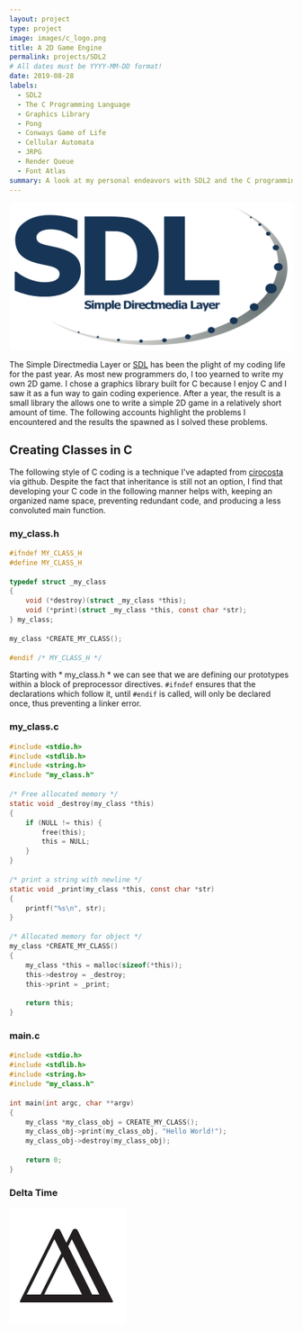 ```yaml
---
layout: project
type: project
image: images/c_logo.png
title: A 2D Game Engine
permalink: projects/SDL2
# All dates must be YYYY-MM-DD format!
date: 2019-08-28
labels:
  - SDL2
  - The C Programming Language
  - Graphics Library
  - Pong
  - Conways Game of Life
  - Cellular Automata
  - JRPG
  - Render Queue
  - Font Atlas
summary: A look at my personal endeavors with SDL2 and the C programming language. 
---
```

<img class="ui small right floated image" src="../images/SDL_Logo.svg.png">

The Simple Directmedia Layer or [SDL](https://www.libsdl.org/) has been the plight of my coding life for the past year. As most new programmers do, I too yearned to write my own 2D game.  I chose a graphics library built for C because I enjoy C and I saw it as a fun way to gain coding experience. After a year, the result is a small library the allows one to write a simple 2D game in a relatively short amount of time. The following accounts highlight the problems I encountered and the results the spawned as I solved these problems.

## Creating Classes in C

The following style of C coding is a technique I've adapted from [cirocosta](https://github.com/cirocosta/observer-c) via github.  Despite the fact that inheritance is still not an option, I find that developing your C code in the following manner helps with, keeping an organized name space, preventing redundant code, and producing a less convoluted main function. 

### my_class.h
```c
#ifndef MY_CLASS_H
#define MY_CLASS_H

typedef struct _my_class
{
    void (*destroy)(struct _my_class *this);
    void (*print)(struct _my_class *this, const char *str);
} my_class;

my_class *CREATE_MY_CLASS();

#endif /* MY_CLASS_H */
```
Starting with * my_class.h * we can see that we are defining our prototypes within a block of preprocessor directives. `#ifndef` ensures that the declarations which follow it, until `#endif` is called, will only be declared once, thus preventing a linker error.
### my_class.c

```c
#include <stdio.h>
#include <stdlib.h>
#include <string.h>
#include "my_class.h"

/* Free allocated memory */
static void _destroy(my_class *this)
{
    if (NULL != this) {
        free(this);
        this = NULL;
    }
}

/* print a string with newline */
static void _print(my_class *this, const char *str)
{
    printf("%s\n", str);
}

/* Allocated memory for object */
my_class *CREATE_MY_CLASS()
{
    my_class *this = malloc(sizeof(*this));
    this->destroy = _destroy;
    this->print = _print;

    return this;
}

```

### main.c

```c
#include <stdio.h>
#include <stdlib.h>
#include <string.h>
#include "my_class.h"

int main(int argc, char **argv)
{
    my_class *my_class_obj = CREATE_MY_CLASS();
    my_class_obj->print(my_class_obj, "Hello World!");
    my_class_obj->destroy(my_class_obj);

    return 0;
}

```

### Delta Time

<img class="ui medium left floated image" src="../images/delta.png">
